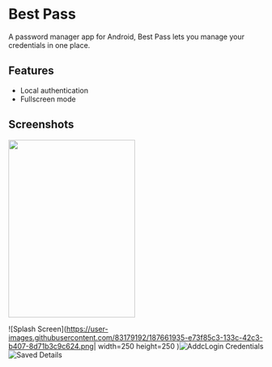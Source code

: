 
# Best Pass

 A password manager app for Android, Best Pass lets you manage your credentials in one place.


## Features

- Local authentication
- Fullscreen mode



## Screenshots

<img src="https://user-images.githubusercontent.com/83179192/187661935-e73f85c3-133c-42c3-b407-8d71b3c9c624.png" width="250" height="350">

![Splash Screen](https://user-images.githubusercontent.com/83179192/187661935-e73f85c3-133c-42c3-b407-8d71b3c9c624.png| width=250 height=250 )![AddcLogin Credentials](https://user-images.githubusercontent.com/83179192/187662034-02044fa0-1cf6-4fcb-b95c-63f7420494e0.png)![Saved Details](https://user-images.githubusercontent.com/83179192/187662136-34b19604-82b4-4258-9352-6f84bb389baf.png)

